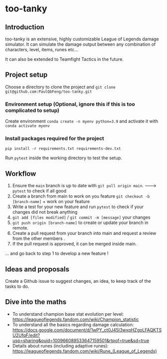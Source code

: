 # too-tanky

## Introduction

too-tanky is an extensive, highly customizable League of Legends damage simulator. 
It can simulate the damage output between any combination of characters, level, items, runes etc...

It can also be extended to Teamfight Tactics in the future. 

## Project setup

Choose a directory to clone the project and `git clone git@github.com:PaulQbFeng/too-tanky.git`

### Environment setup  (Optional, ignore this if this is too complicated to setup)

Create environment `conda create -n myenv python=3.9` and activate it with `conda activate myenv`

### Install packages required for the project 

`pip install -r requirements.txt requirements-dev.txt`

Run `pytest` inside the working directory to test the setup.

## Workflow 

1. Ensure the `main` branch is up to date with `git pull origin main`. ---> `pytest` to check if all good
2. Create a branch from main to work on you feature `git checkout -b [branch-name]` + work on your feature
3. Write a test for your new feature and run `pytest` to check if your changes did not break anything
4. `git add [files modified]` / `git commit -m [message]` your changes
5. `git push origin [branch-name]` to create or update your branch in remote. 
6. Create a pull request from your branch into main and request a review from the other members .
7. If the pull request is approved, it can be merged inside main. 

... and go back to step 1 to develop a new feature !

## Ideas and proposals 

Create a Github issue to suggest changes, an idea, to keep track of the tasks to do.

## Dive into the maths

- To understand champion base stat evolution per level: https://leagueoflegends.fandom.com/wiki/Champion_statistic
- To understand all the basics regarding damage calculation: https://docs.google.com/document/d/1wPY_ct0J45I3wxpHZgoLFAQKTSU2UfqF/edit?usp=sharing&ouid=100966089533647159501&rtpof=true&sd=true
- Details about runes (including adaptive runes): https://leagueoflegends.fandom.com/wiki/Rune_(League_of_Legends)
